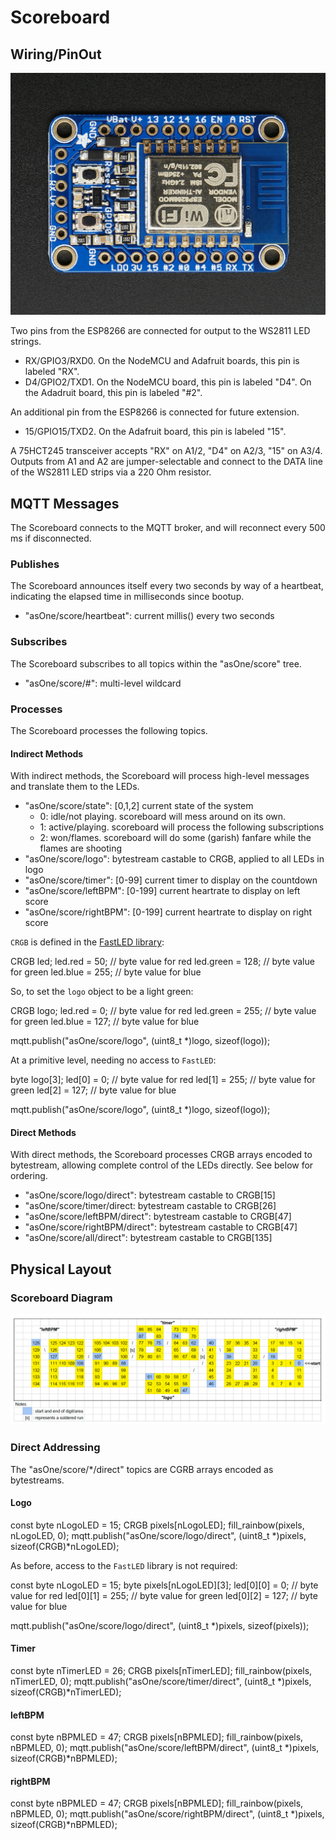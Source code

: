 # Scoreboard

## Wiring/PinOut

![ESP8266 Breakout](datasheets/Adafruit_ESP8266_Breakout.jpg)

Two pins from the ESP8266 are connected for output to the WS2811 LED strings. 

* RX/GPIO3/RXD0.  On the NodeMCU and Adafruit boards, this pin is labeled "RX".
* D4/GPIO2/TXD1.  On the NodeMCU board, this pin is labeled "D4".  On the Adadruit board, this pin is labeled "#2".

An additional pin from the ESP8266 is connected for future extension.

* 15/GPIO15/TXD2.  On the Adafruit board, this pin is labeled "15".

A 75HCT245 transceiver accepts "RX" on A1/2, "D4" on A2/3, "15" on A3/4.  Outputs from A1 and A2 are jumper-selectable and connect to the DATA line of the WS2811 LED strips via a 220 Ohm resistor.

## MQTT Messages

The Scoreboard connects to the MQTT broker, and will reconnect every 500 ms if disconnected.

### Publishes

The Scoreboard announces itself every two seconds by way of a heartbeat, indicating the elapsed time in milliseconds since bootup.

* "asOne/score/heartbeat": current millis() every two seconds

### Subscribes

The Scoreboard subscribes to all topics within the "asOne/score" tree.

* "asOne/score/#": multi-level wildcard

### Processes

The Scoreboard processes the following topics.

#### Indirect Methods

With indirect methods, the Scoreboard will process high-level messages and translate them to the LEDs.

* "asOne/score/state": [0,1,2] current state of the system
  * 0: idle/not playing.  scoreboard will mess around on its own.
  * 1: active/playing.  scoreboard will process the following subscriptions
  * 2: won/flames.  scoreboard will do some (garish) fanfare while the flames are shooting
* "asOne/score/logo": bytestream castable to CRGB, applied to all LEDs in logo
* "asOne/score/timer": [0-99] current timer to display on the countdown
* "asOne/score/leftBPM": [0-199] current heartrate to display on left score
* "asOne/score/rightBPM": [0-199] current heartrate to display on right score

`CRGB` is defined in the [FastLED library](https://github.com/FastLED/FastLED/wiki/Pixel-reference):

  CRGB led;
  led.red = 50; // byte value for red
  led.green = 128; // byte value for green
  led.blue = 255; // byte value for blue

So, to set the `logo` object to be a light green:

  CRGB logo;
  led.red = 0; // byte value for red
  led.green = 255; // byte value for green
  led.blue = 127; // byte value for blue

  mqtt.publish("asOne/score/logo", (uint8_t *)logo, sizeof(logo));

At a primitive level, needing no access to `FastLED`:

  byte logo[3];
  led[0] = 0; // byte value for red
  led[1] = 255; // byte value for green
  led[2] = 127; // byte value for blue

  mqtt.publish("asOne/score/logo", (uint8_t *)logo, sizeof(logo));

#### Direct Methods

With direct methods, the Scoreboard processes CRGB arrays encoded to bytestream, allowing complete control of the LEDs directly.  See below for ordering.

  * "asOne/score/logo/direct": bytestream castable to CRGB[15]
  * "asOne/score/timer/direct: bytestream castable to CRGB[26]
  * "asOne/score/leftBPM/direct": bytestream castable to CRGB[47]
  * "asOne/score/rightBPM/direct": bytestream castable to CRGB[47]
  * "asOne/score/all/direct": bytestream castable to CRGB[135]

## Physical Layout

### Scoreboard Diagram 

![Scoreboard Diagram](diagram.png)

### Direct Addressing

The "asOne/score/*/direct" topics are CGRB arrays encoded as bytestreams.  

#### Logo

  const byte nLogoLED = 15;
  CRGB pixels[nLogoLED];
  fill_rainbow(pixels, nLogoLED, 0);
  mqtt.publish("asOne/score/logo/direct", (uint8_t *)pixels, sizeof(CRGB)*nLogoLED);

As before, access to the `FastLED` library is not required:

  const byte nLogoLED = 15;
  byte pixels[nLogoLED][3];
  led[0][0] = 0; // byte value for red
  led[0][1] = 255; // byte value for green
  led[0][2] = 127; // byte value for blue

  mqtt.publish("asOne/score/logo/direct", (uint8_t *)pixels, sizeof(pixels));

#### Timer

  const byte nTimerLED = 26;
  CRGB pixels[nTimerLED];
  fill_rainbow(pixels, nTimerLED, 0);
  mqtt.publish("asOne/score/timer/direct", (uint8_t *)pixels, sizeof(CRGB)*nTimerLED);

#### leftBPM

  const byte nBPMLED = 47;
  CRGB pixels[nBPMLED];
  fill_rainbow(pixels, nBPMLED, 0);
  mqtt.publish("asOne/score/leftBPM/direct", (uint8_t *)pixels, sizeof(CRGB)*nBPMLED);

#### rightBPM

  const byte nBPMLED = 47;
  CRGB pixels[nBPMLED];
  fill_rainbow(pixels, nBPMLED, 0);
  mqtt.publish("asOne/score/rightBPM/direct", (uint8_t *)pixels, sizeof(CRGB)*nBPMLED);

